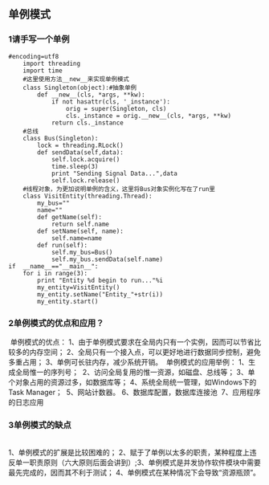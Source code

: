 ## 单例模式

### 1请手写一个单例

    #encoding=utf8
        import threading
        import time
        #这里使用方法__new__来实现单例模式
        class Singleton(object):#抽象单例
            def __new__(cls, *args, **kw):
                if not hasattr(cls, '_instance'):
                    orig = super(Singleton, cls)
                    cls._instance = orig.__new__(cls, *args, **kw)
                return cls._instance
        #总线
        class Bus(Singleton):
            lock = threading.RLock()
            def sendData(self,data):
                self.lock.acquire()
                time.sleep(3)
                print "Sending Signal Data...",data
                self.lock.release()
        #线程对象，为更加说明单例的含义，这里将Bus对象实例化写在了run里
        class VisitEntity(threading.Thread):
            my_bus=""
            name=""
            def getName(self):
                return self.name
            def setName(self, name):
                self.name=name
            def run(self):
                self.my_bus=Bus()
                self.my_bus.sendData(self.name)
    if  __name__=="__main__":
        for i in range(3):
            print "Entity %d begin to run..."%i
            my_entity=VisitEntity()
            my_entity.setName("Entity_"+str(i))
            my_entity.start()

### 2单例模式的优点和应用？

​    单例模式的优点：
​    1、由于单例模式要求在全局内只有一个实例，因而可以节省比较多的内存空间；
​    2、全局只有一个接入点，可以更好地进行数据同步控制，避免多重占用；
​    3、单例可长驻内存，减少系统开销。
​    单例模式的应用举例：
​    1、生成全局惟一的序列号；
​    2、访问全局复用的惟一资源，如磁盘、总线等；
​    3、单个对象占用的资源过多，如数据库等；
​    4、系统全局统一管理，如Windows下的Task Manager；
​    5、网站计数器。
​    6、数据库配置，数据库连接池
​    7、应用程序的日志应用


### 3单例模式的缺点


​    
​    1、单例模式的扩展是比较困难的；
​    2、赋于了单例以太多的职责，某种程度上违反单一职责原则（六大原则后面会讲到）;
​    3、单例模式是并发协作软件模块中需要最先完成的，因而其不利于测试；
​    4、单例模式在某种情况下会导致“资源瓶颈”。



